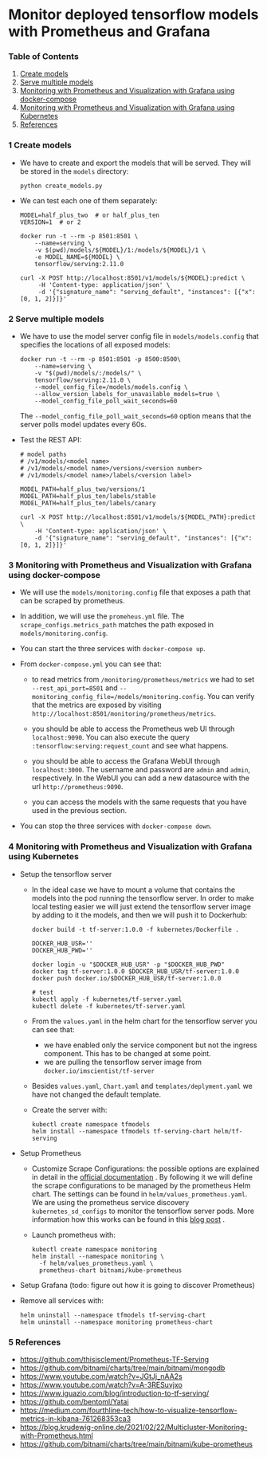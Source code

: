 # Monitor deployed tensorflow models with Prometheus and Grafana

### Table of Contents

1. [Create models](#1-create-models)
2. [Serve multiple models](#2-serve-multiple-models)
3. [Monitoring with Prometheus and Visualization with Grafana using docker-compose](#3-monitoring-with-prometheus-and-visualization-with-grafana-using-docker-compose)
4. [Monitoring with Prometheus and Visualization with Grafana using Kubernetes](#4-monitoring-with-prometheus-and-visualization-with-grafana-using-kubernetes)
5. [References](#5-references)

### 1 Create models

- We have to create and export the models that will be served. They will be stored in the `models` directory:
  ```shell
  python create_models.py
  ```


- We can test each one of them separately:
    ```shell
    MODEL=half_plus_two  # or half_plus_ten
    VERSION=1  # or 2
  
    docker run -t --rm -p 8501:8501 \
        --name=serving \
        -v $(pwd)/models/${MODEL}/1:/models/${MODEL}/1 \
        -e MODEL_NAME=${MODEL} \
        tensorflow/serving:2.11.0

    curl -X POST http://localhost:8501/v1/models/${MODEL}:predict \
         -H 'Content-type: application/json' \
         -d '{"signature_name": "serving_default", "instances": [{"x": [0, 1, 2]}]}'
    ```

### 2 Serve multiple models

- We have to use the model server config file in `models/models.config` that specifies the locations of all exposed
  models:
  ```shell
  docker run -t --rm -p 8501:8501 -p 8500:8500\
      --name=serving \
      -v "$(pwd)/models/:/models/" \
      tensorflow/serving:2.11.0 \
      --model_config_file=/models/models.config \
      --allow_version_labels_for_unavailable_models=true \
      --model_config_file_poll_wait_seconds=60
  ```
  The `--model_config_file_poll_wait_seconds=60` option means that the server polls model updates every 60s.


- Test the REST API:
  ```shell
  # model paths  
  # /v1/models/<model name>
  # /v1/models/<model name>/versions/<version number>
  # /v1/models/<model name>/labels/<version label>
  
  MODEL_PATH=half_plus_two/versions/1
  MODEL_PATH=half_plus_ten/labels/stable
  MODEL_PATH=half_plus_ten/labels/canary

  curl -X POST http://localhost:8501/v1/models/${MODEL_PATH}:predict \
      -H 'Content-type: application/json' \
      -d '{"signature_name": "serving_default", "instances": [{"x": [0, 1, 2]}]}'
  ```

### 3 Monitoring with Prometheus and Visualization with Grafana using docker-compose

- We will use the `models/monitoring.config` file that exposes a path that can be scraped by prometheus.


- In addition, we will use the `promeheus.yml` file. The `scrape_configs.metrics_path` matches the path exposed
  in `models/monitoring.config`.


- You can start the three services with `docker-compose up`.


- From `docker-compose.yml` you can see that:
    - to read metrics from `/monitoring/prometheus/metrics` we had to set `--rest_api_port=8501`
      and `--monitoring_config_file=/models/monitoring.config`. You can verify that the metrics are exposed by
      visiting `http://localhost:8501/monitoring/prometheus/metrics`.

    - you should be able to access the Prometheus web UI through `localhost:9090`. You can also execute the
      query `:tensorflow:serving:request_count` and see what happens.

    - you should be able to access the Grafana WebUI through `localhost:3000`. The username and password are `admin`
      and `admin`, respectively. In the WebUI you can add a new datasource with the url `http://prometheus:9090`.

    - you can access the models with the same requests that you have used in the previous section.


- You can stop the three services with `docker-compose down`.

### 4 Monitoring with Prometheus and Visualization with Grafana using Kubernetes

- Setup the tensorflow server

    - In the ideal case we have to mount a volume that contains the models into the pod running the tensorflow server.
      In
      order to make local testing easier we will just extend the tensorflow server image by adding to it the models, and
      then we will push it to Dockerhub:
      ```shell
      docker build -t tf-server:1.0.0 -f kubernetes/Dockerfile .
  
      DOCKER_HUB_USR=''
      DOCKER_HUB_PWD=''
  
      docker login -u "$DOCKER_HUB_USR" -p "$DOCKER_HUB_PWD"
      docker tag tf-server:1.0.0 $DOCKER_HUB_USR/tf-server:1.0.0
      docker push docker.io/$DOCKER_HUB_USR/tf-server:1.0.0
    
      # test
      kubectl apply -f kubernetes/tf-server.yaml
      kubectl delete -f kubernetes/tf-server.yaml
      ```

    - From the `values.yaml` in the helm chart for the tensorflow server you can see that:
        - we have enabled only the service component but not the ingress component. This has to be changed at some
          point.
        - we are pulling the tensorflow server image from `docker.io/imscientist/tf-server`

    - Besides `values.yaml`, `Chart.yaml` and `templates/deplyment.yaml` we have not changed the default template.

    - Create the server with:
      ```shell
      kubectl create namespace tfmodels
      helm install --namespace tfmodels tf-serving-chart helm/tf-serving
      ```


- Setup Prometheus
    - Customize Scrape Configurations: the possible options are explained in detail in
      the [official documentation](https://docs.bitnami.com/kubernetes/apps/prometheus-operator/configuration/customize-scrape-configurations/)
      . By following it we will define the scrape configurations to be managed by the prometheus Helm chart. The
      settings can be found in `helm/values_prometheus.yaml`. We are using the prometheus service
      discovery `kubernetes_sd_configs` to monitor the tensorflow server pods. More information how this works can be
      found in this [blog post](https://blog.krudewig-online.de/2021/02/22/Multicluster-Monitoring-with-Prometheus.html)
      .

    - Launch prometheus with:
      ```shell
      kubectl create namespace monitoring
      helm install --namespace monitoring \
        -f helm/values_prometheus.yaml \
        prometheus-chart bitnami/kube-prometheus
      ```

- Setup Grafana (todo: figure out how it is going to discover Prometheus)


- Remove all services with:
  ```shell
  helm uninstall --namespace tfmodels tf-serving-chart
  helm uninstall --namespace monitoring prometheus-chart
  ```

### 5 References

- https://github.com/thisisclement/Prometheus-TF-Serving
- https://github.com/bitnami/charts/tree/main/bitnami/mongodb
- https://www.youtube.com/watch?v=JGtJj_nAA2s
- https://www.youtube.com/watch?v=A-3RESuvjxo
- https://www.iguazio.com/blog/introduction-to-tf-serving/
- https://github.com/bentoml/Yatai
- https://medium.com/fourthline-tech/how-to-visualize-tensorflow-metrics-in-kibana-761268353ca3
- https://blog.krudewig-online.de/2021/02/22/Multicluster-Monitoring-with-Prometheus.html
- https://github.com/bitnami/charts/tree/main/bitnami/kube-prometheus
